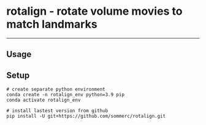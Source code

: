 # rotalign - rotate volume movies to match landmarks
---

## Usage


## Setup

```
# create separate python environment 
conda create -n rotalign_env python=3.9 pip
conda activate rotalign_env

# install lastest version from github
pip install -U git+https://github.com/sommerc/rotalign.git
```
